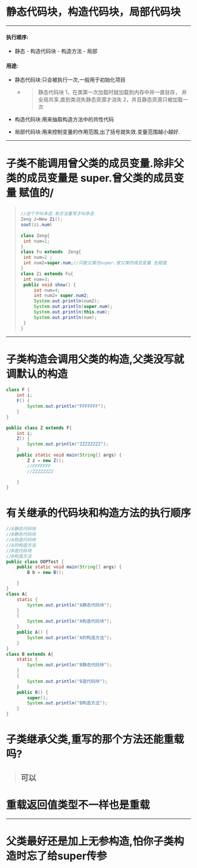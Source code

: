 #  静态代码块，构造代码块，局部代码块

---

#### 执行顺序:

* 静态 - 构造代码块 - 构造方法 - 局部

#### 用途:

* 静态代码块:只会被执行一次,一般用于初始化项目

  * > 静态代码块
    > 1，在类第一次加载时就加载到内存中并一直驻存，
    > 并全局共享,直到类消失静态资源才消失
    > 2，并且静态资源只被加载一次
  
* 构造代码块:用来抽取构造方法中的共性代码

* 局部代码块:用来控制变量的作用范围,出了括号就失效.变量范围越小越好.

-----

# 子类不能调用曾父类的成员变量.除非父类的成员变量是 super.曾父类的成员变量 赋值的/

> ```java
> 
> //这个不叫多态.有方法重写才叫多态
> Zeng z=New Zi(); 
> sout(zi.num)
>     
> class Zeng{
>  int num=1;
> }
> class Fu extends  Zeng{
>  int num=2 ;
>  int num2=super.num;//只能父类也super.曾父类的成员变量 去赋值
> }
> class Zi extends Fu{
>  int num=3;
>  public void show() {
>      int num=4;
>      int num2= super.num2;
>      System.out.println(num2);
>      System.out.println(super.num);
>      System.out.println(this.num);
>      System.out.println(num);
>  }
> }
> ```

---

# 子类构造会调用父类的构造,父类没写就调默认的构造

```java
class F {
    int i;
    F() {
        System.out.println("FFFFFFF");
    }
}

public class Z extends F{
    int i;
    Z() {
        System.out.println("ZZZZZZZZ");
    }
    public static void main(String[] args) {
        Z z = new Z();
        //FFFFFFF
        //ZZZZZZZZ

    }
}
```

# 有关继承的代码块和构造方法的执行顺序

```java
//A静态代码块
//B静态代码块
//A构造代码块
//A的构造方法
//B造代码块
//B构造方法
public class OOPTest {
    public static void main(String[] args) {
        B b = new B();

    }
}
class A{
    static {
        System.out.println("A静态代码块");
    }
    {
        System.out.println("A构造代码块");
    }
    public A() {
        System.out.println("A的构造方法");
    }
}
class B extends A{
    static {
        System.out.println("B静态代码块");
    }
    {
        System.out.println("B造代码块");
    }
    public B() {
        super();
        System.out.println("B构造方法");
    }
}

```



# 子类继承父类,重写的那个方法还能重载吗?

> ## 可以

# 重载返回值类型不一样也是重载

---

# 父类最好还是加上无参构造,怕你子类构造时忘了给super传参



